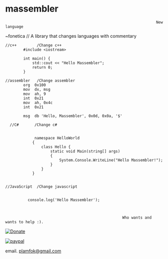 # massembler
                                                                       New language


~fonetica   // A library that changes languages with commentary


    //c++         /Change c++
            #include <iostream>

            int main() {
                std::cout << "Hello Massembler";
                return 0;
            }

    //assembler   /Change assembler
            org  0x100        
            mov  dx, msg      
            mov  ah, 9        
            int  0x21         
            mov  ah, 0x4c     
            int  0x21         

            msg  db 'Hello, Massembler', 0x0d, 0x0a, '$'  
  
      //C#       /Change c#

  
                 namespace HelloWorld
                {
                    class Hello {         
                        static void Main(string[] args)
                        {
                            System.Console.WriteLine("Hello Massembler!");
                        }
                    }
                }
  
  
    //JavaScript  /Change javascript
    
    
              console.log('Hello Massembler');



                                                        Who wants and wants to help :). 




[![Donate](https://img.shields.io/badge/Donate-PayPal-green.svg)](https://www.paypal.com/donate/?hosted_button_id=D2RVZLELLJEN4)























[![paypal](https://www.paypalobjects.com/en_US/i/btn/btn_donateCC_LG.gif)](https://www.paypal.com/donate?hosted_button_id=4SCEWDWH82KDN)




email. plamfok@gmail.com
